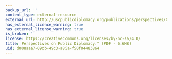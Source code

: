 ```yaml
---
backup_url: ''
content_type: external-resource
external_url: http://uscpublicdiplomacy.org/publications/perspectives/CPDPerspectivesLessons.pdf
has_external_licence_warning: true
has_external_license_warning: true
is_broken: ''
license: https://creativecommons.org/licenses/by-nc-sa/4.0/
title: Perspectives on Public Diplomacy." (PDF - 6.6MB)
uid: d008aaa7-09db-49c3-a85a-f50f04483864
---
```


